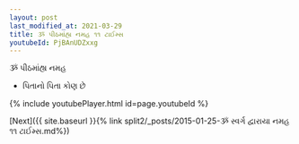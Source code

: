 ```yaml
---
layout: post
last_modified_at: 2021-03-29
title: ૐ પીઠમાંહ્ય નમહ ૧૧ ટાઈમ્સ
youtubeId: PjBAnUDZxxg
---
```

 
 
 ૐ પીઠમાંહ્ય નમહ  
 
 -  પિતાનો પિતા કોણ છે 
 
  
 
  
 
 
 
 
 
 


{% include youtubePlayer.html id=page.youtubeId %}
 
[Next]({{ site.baseurl }}{% link  split2/_posts/2015-01-25-ૐ સ્વર્ગ દ્વારાયા નમહ ૧૧ ટાઈમ્સ.md%})
 
